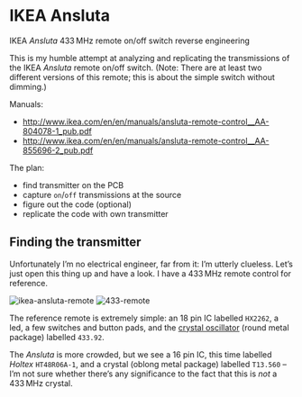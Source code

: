 # IKEA Ansluta
IKEA *Ansluta* 433 MHz remote on/off switch reverse engineering

This is my humble attempt at analyzing and replicating the transmissions of the IKEA *Ansluta* remote on/off switch. (Note: There are at least two different versions of this remote; this is about the simple switch without dimming.)

Manuals:
 - http://www.ikea.com/en/en/manuals/ansluta-remote-control__AA-804078-1_pub.pdf
 - http://www.ikea.com/en/en/manuals/ansluta-remote-control__AA-855696-2_pub.pdf

The plan:
 - find transmitter on the PCB
 - capture `on`/`off` transmissions at the source
 - figure out the code (optional)
 - replicate the code with own transmitter

## Finding the transmitter
Unfortunately I’m no electrical engineer, far from it: I’m utterly clueless. Let’s just open this thing up and have a look. I have a 433 MHz remote control for reference.

![ikea-ansluta-remote](https://cloud.githubusercontent.com/assets/532114/7789412/9057bdc6-025f-11e5-99b5-0955478883b6.jpg)
![433-remote](https://cloud.githubusercontent.com/assets/532114/7789413/94ef9804-025f-11e5-81aa-23dbd05f2c6f.jpg)

The reference remote is extremely simple: an 18 pin IC labelled `HX2262`, a led, a few switches and button pads, and the [crystal oscillator](https://en.wikipedia.org/wiki/Crystal_oscillator) (round metal package) labelled `433.92`.

The *Ansluta* is more crowded, but we see a 16 pin IC, this time labelled *Holtex* `HT48R06A-1`, and a crystal (oblong metal package) labelled `T13.560` – I’m not sure whether there’s any significance to the fact that this is *not* a 433 MHz crystal.
